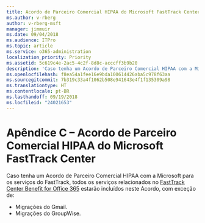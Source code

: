 ```yaml
---
title: Acordo de Parceiro Comercial HIPAA do Microsoft FastTrack Center
ms.author: v-rberg
author: v-rberg-msft
manager: jimmuir
ms.date: 09/04/2018
ms.audience: ITPro
ms.topic: article
ms.service: o365-administration
localization_priority: Priority
ms.assetid: 5c619c4e-2ac5-4c2f-8d8c-acccff3b9b20
description: 'Caso tenha um Acordo de Parceiro Comercial HIPAA com a Microsoft para os serviços do FastTrack, todos os serviços relacionados no FastTrack Center Benefit for Office 365 estarão incluídos neste Acordo, com exceção de:'
ms.openlocfilehash: f8ea54a1fee16e9bda100614426aba5c978f63aa
ms.sourcegitcommit: 7b319c33a4f1062b508e941643e4f1f135309a98
ms.translationtype: HT
ms.contentlocale: pt-BR
ms.lasthandoff: 09/19/2018
ms.locfileid: "24021653"
---
```

# <a name="appendix-c---fasttrack-center-hipaa-business-associate-agreement"></a>Apêndice C – Acordo de Parceiro Comercial HIPAA do Microsoft FastTrack Center

Caso tenha um Acordo de Parceiro Comercial HIPAA com a Microsoft para os serviços do FastTrack, todos os serviços relacionados no [FastTrack Center Benefit for Office 365](fasttrack-benefit-for-office-365.md) estarão incluídos neste Acordo, com exceção de: 
  
- Migrações do Gmail.   
- Migrações do GroupWise.
    

